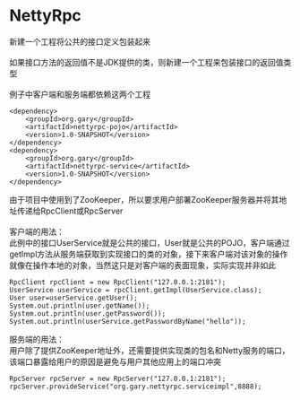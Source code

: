 # NettyRpc
新建一个工程将公共的接口定义包装起来<br><br>
如果接口方法的返回值不是JDK提供的类，则新建一个工程来包装接口的返回值类型<br><br>
例子中客户端和服务端都依赖这两个工程
```
<dependency>
    <groupId>org.gary</groupId>
    <artifactId>nettyrpc-pojo</artifactId>
    <version>1.0-SNAPSHOT</version>
</dependency>
<dependency>
    <groupId>org.gary</groupId>
    <artifactId>nettyrpc-service</artifactId>
    <version>1.0-SNAPSHOT</version>
</dependency>
```
由于项目中使用到了ZooKeeper，所以要求用户部署ZooKeeper服务器并将其地址传递给RpcClient或RpcServer<br><br>
客户端的用法：<br>
此例中的接口UserService就是公共的接口，User就是公共的POJO，客户端通过getImpl方法从服务端获取到实现接口的类的对象，接下来客户端对该对象的操作就像在操作本地的对象，当然这只是对客户端的表面现象，实际实现并非如此
```
RpcClient rpcClient = new RpcClient("127.0.0.1:2181");
UserService userService = rpcClient.getImpl(UserService.class);
User user=userService.getUser();
System.out.println(user.getName());
System.out.println(user.getPassword());
System.out.println(userService.getPasswordByName("hello"));
```
服务端的用法：<br>
用户除了提供ZooKeeper地址外，还需要提供实现类的包名和Netty服务的端口，该端口暴露给用户的原因是避免与用户其他应用上的端口冲突
```
RpcServer rpcServer = new RpcServer("127.0.0.1:2181");
rpcServer.provideService("org.gary.nettyrpc.serviceimpl",8888);
```
